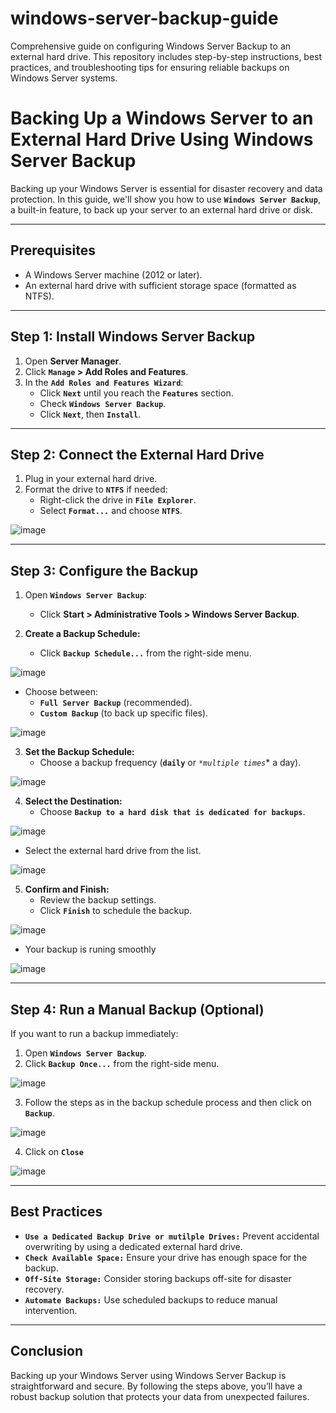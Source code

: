 # windows-server-backup-guide
Comprehensive guide on configuring Windows Server Backup to an external hard drive. This repository includes step-by-step instructions, best practices, and troubleshooting tips for ensuring reliable backups on Windows Server systems.

# **Backing Up a Windows Server to an External Hard Drive Using Windows Server Backup**  

Backing up your Windows Server is essential for disaster recovery and data protection. In this guide, we'll show you how to use **`Windows Server Backup`**, a built-in feature, to back up your server to an external hard drive or disk.  

---

## **Prerequisites**  

- A Windows Server machine (2012 or later).  
- An external hard drive with sufficient storage space (formatted as NTFS).  

---

## **Step 1: Install Windows Server Backup**  

1. Open **Server Manager**.  
2. Click **`Manage` > Add Roles and Features**.  
3. In the **`Add Roles and Features Wizard`**:  
   - Click **`Next`** until you reach the **`Features`** section.  
   - Check **`Windows Server Backup`**.  
   - Click **`Next`**, then **`Install`**.  

---

## **Step 2: Connect the External Hard Drive**  

1. Plug in your external hard drive.  
2. Format the drive to **`NTFS`** if needed:  
   - Right-click the drive in **`File Explorer`**.  
   - Select **`Format...`** and choose **`NTFS`**.  

![image](https://github.com/user-attachments/assets/aef527ce-3881-46bc-906c-924190ec1481)

---

## **Step 3: Configure the Backup**  

1. Open **`Windows Server Backup`**:  
   - Click **Start > Administrative Tools > Windows Server Backup**.  

2. **Create a Backup Schedule:**  
   - Click **`Backup Schedule...`** from the right-side menu.

![image](https://github.com/user-attachments/assets/f900fa33-d305-4a59-b639-92e330a9702e)

   - Choose between:  
     - **`Full Server Backup`** (recommended).  
     - **`Custom Backup`** (to back up specific files).  

![image](https://github.com/user-attachments/assets/bc21b053-1bcc-416f-b718-4fd4679609a7)

3. **Set the Backup Schedule:**  
   - Choose a backup frequency (**`daily`** or *`*multiple times`** a day).

![image](https://github.com/user-attachments/assets/e5426547-f6d5-40eb-9d48-cd798b85ae35)

4. **Select the Destination:**  
   - Choose **`Backup to a hard disk that is dedicated for backups`**.

 ![image](https://github.com/user-attachments/assets/d6f572cd-26bb-4cce-ac91-c90f2536f3e3)

   - Select the external hard drive from the list.

![image](https://github.com/user-attachments/assets/ef08b6e9-cd66-464a-8b20-27862142b803)

5. **Confirm and Finish:**  
   - Review the backup settings.  
   - Click **`Finish`** to schedule the backup.  

![image](https://github.com/user-attachments/assets/6bedd851-7144-4de2-831a-fc001e86cb1a)


  - Your backup is runing smoothly

![image](https://github.com/user-attachments/assets/9bbde097-a37b-4d9a-9daa-ccda1c3d8c22)

---

## **Step 4: Run a Manual Backup (Optional)**  

If you want to run a backup immediately:  

1. Open **`Windows Server Backup`**.  
2. Click **`Backup Once...`** from the right-side menu.

![image](https://github.com/user-attachments/assets/bf48c528-2a51-42b8-a422-59bd1b86fe5a)

3. Follow the steps as in the backup schedule process and then click on **`Backup`**.  

![image](https://github.com/user-attachments/assets/42a83a17-837a-4dd8-b675-0d3cf0361d81)

4.  Click on **`Close`**

![image](https://github.com/user-attachments/assets/d654a82f-83ea-4a88-95c1-957053343803)

---

## **Best Practices**  

- **`Use a Dedicated Backup Drive or mutilple Drives:`** Prevent accidental overwriting by using a dedicated external hard drive.  
- **`Check Available Space:`** Ensure your drive has enough space for the backup.  
- **`Off-Site Storage:`** Consider storing backups off-site for disaster recovery.  
- **`Automate Backups:`** Use scheduled backups to reduce manual intervention.  

---

## **Conclusion**  

Backing up your Windows Server using Windows Server Backup is straightforward and secure. By following the steps above, you’ll have a robust backup solution that protects your data from unexpected failures.  
